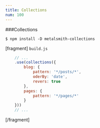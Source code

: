 ```yaml
---
title: Collections
num: 100
---
```


###Collections

```
$ npm install -D metalsmith-collections
```

[fragment]
`build.js`
```js
    // ...
    .use(collections({
        blog: {
            pattern: '*/posts/*',
            oderBy: 'date',
            revers: true
        },
        pages: {
            pattern: '*/pages/*'
        }
    }))
    // ...
```
[/fragment]
